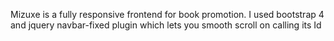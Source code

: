 Mizuxe is a fully responsive frontend for book promotion.
I used bootstrap 4 and jquery navbar-fixed plugin which lets you smooth scroll on calling its Id
